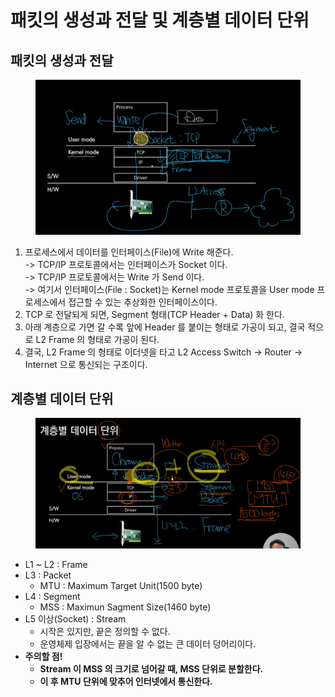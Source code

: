 # 패킷의 생성과 전달 및 계층별 데이터 단위

## 패킷의 생성과 전달

<figure><img src="../../../.gitbook/assets/image (7).png" alt=""><figcaption></figcaption></figure>

1. 프로세스에서 데이터를 인터페이스(File)에 Write 해준다.\
   \-> TCP/IP 프로토콜에서는 인터페이스가 Socket 이다. \
   \-> TCP/IP 프로토콜에서는 Write 가  Send 이다.\
   \-> 여기서 인터페이스(File : Socket)는 Kernel mode 프로토콜을 User mode 프로세스에서 접근할 수 있는 추상화한 인터페이스이다.&#x20;
2. TCP 로 전달되게 되면, Segment 형태(TCP Header + Data) 화 한다.&#x20;
3. 아래 계층으로 가면 갈 수록 앞에 Header 를 붙이는 형태로 가공이 되고, 결국 적으로 L2 Frame 의 형태로 가공이 된다.&#x20;
4. 결국, L2 Frame 의 형태로 이더넷을 타고 L2 Access Switch -> Router -> Internet 으로 통신되는 구조이다.&#x20;

## 계층별 데이터 단위&#x20;

<figure><img src="../../../.gitbook/assets/image (8).png" alt=""><figcaption></figcaption></figure>

* L1 \~ L2 : Frame&#x20;
* L3 : Packet
  * MTU : Maximum Target Unit(1500 byte)
* L4 : Segment
  * MSS : Maximun Sagment Size(1460 byte)
* L5 이상(Socket) : Stream
  * 시작은 있지만, 끝은 정의할 수 없다.
  * 운영체제 입장에서는 끝을 알 수 없는 큰 데이터 덩어리이다.&#x20;
* **주의할 점!**
  * **Stream 이 MSS 의 크기로 넘어갈 때, MSS 단위로 분할한다.**&#x20;
  * **이 후 MTU 단위에 맞추어 인터넷에서 통신한다.**
